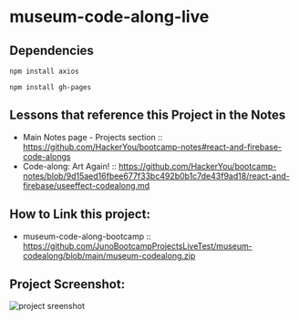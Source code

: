 # museum-code-along-live

## Dependencies

`npm install axios`

`npm install gh-pages`

## Lessons that reference this Project in the Notes

- Main Notes page - Projects section :: https://github.com/HackerYou/bootcamp-notes#react-and-firebase-code-alongs
- Code-along: Art Again! :: https://github.com/HackerYou/bootcamp-notes/blob/9d15aed16fbee677f33bc492b0b1c7de43f9ad18/react-and-firebase/useeffect-codealong.md

## How to Link this project:

- museum-code-along-bootcamp :: https://github.com/JunoBootcampProjectsLiveTest/museum-codealong/blob/main/museum-codealong.zip

## Project Screenshot:
![project sreenshot](https://raw.githubusercontent.com/JunoBootcampProjectsLiveTest/museum-codealong/main/screenshot.png)

